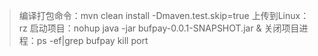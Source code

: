 > 编译打包命令：mvn clean install -Dmaven.test.skip=true
> 上传到Linux： rz
> 启动项目：nohup java -jar bufpay-0.0.1-SNAPSHOT.jar &
> 关闭项目进程：ps -ef|grep bufpay kill port